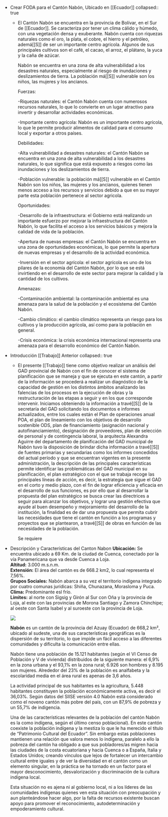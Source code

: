 - Crear FODA para el Cantón Nabón, Ubicado en [[Ecuador]]
  collapsed:: true
	- El Cantón Nabón se encuentra en la provincia de Bolívar, en el Sur de [[Ecuador]]. Se caracteriza por tener un clima cálido y húmedo, con una vegetación densa y exuberante. Nabón cuenta con riquezas naturales como el oro, la plata, el cobre, el hierro y el petróleo, ademá[[S]] de ser un importante centro agrícola. Algunos de sus principales cultivos son el café, el cacao, el arroz, el plátano, la yuca y la caña de azúcar.
	  
	  Nabón se encuentra en una zona de alta vulnerabilidad a los desastres naturales, especialmente al riesgo de inundaciones y deslizamientos de tierra. La población má[[S]] vulnerable son los niños, las mujeres y los ancianos.
	  
	  Fuerzas:
	  
	  -Riquezas naturales: el Cantón Nabón cuenta con numerosos recursos naturales, lo que lo convierte en un lugar atractivo para invertir y desarrollar actividades económicas.
	  
	  -Importante centro agrícola: Nabón es un importante centro agrícola, lo que le permite producir alimentos de calidad para el consumo local y exportar a otros países.
	  
	  Debilidades:
	  
	  -Alta vulnerabilidad a desastres naturales: el Cantón Nabón se encuentra en una zona de alta vulnerabilidad a los desastres naturales, lo que significa que está expuesto a riesgos como las inundaciones y los deslizamientos de tierra.
	  
	  -Población vulnerable: la población má[[S]] vulnerable en el Cantón Nabón son los niños, las mujeres y los ancianos, quienes tienen menos acceso a los recursos y servicios debido a que en su mayor parte esta población pertenece al sector agricola.
	  
	  Oportunidades:
	  
	  -Desarrollo de la infraestructura: el Gobierno está realizando un importante esfuerzo por mejorar la infraestructura del Cantón Nabón, lo que facilita el acceso a los servicios básicos y mejora la calidad de vida de la población.
	  
	  -Apertura de nuevas empresas: el Cantón Nabón se encuentra en una zona de oportunidades económicas, lo que permite la apertura de nuevas empresas y el desarrollo de la actividad económica.
	  
	  -Inversión en el sector agrícola: el sector agrícola es uno de los pilares de la economía del Cantón Nabón, por lo que se está invirtiendo en el desarrollo de este sector para mejorar la calidad y la cantidad de los cultivos.
	  
	  Amenazas:
	  
	  -Contaminación ambiental: la contaminación ambiental es una amenaza para la salud de la población y el ecosistema del Cantón Nabón.
	  
	  -Cambio climático: el cambio climático representa un riesgo para los cultivos y la producción agrícola, así como para la población en general.
	  
	  -Crisis económica: la crisis económica internacional representa una amenaza para el desarrollo económico del Cantón Nabón.
- Introducción [[Trabajo]] Anterior
  collapsed:: true
	- El presente [[Trabajo]] tiene como objetivo realizar un análisis del GAD provincial de Nabón con el fin de conocer el sistema de planificación que se maneja y que se ejecuta en este cantón, a partir de la información se procederá a realizar un diagnóstico de la capacidad de gestión en los distintos ámbitos analizando las falencias de los procesos en la ejecución de obras y la restructuración de las etapas a seguir y en los que corresponde intervenir. Iniciamos obteniendo la información a travé[[S]] de la secretaría del GAD solicitando los documentos e informes actualizados, entre los cuales están el Plan de operaciones anual POA, el plan de lineamiento con los objetivos de desarrollo sostenible ODS, plan de financiamiento (asignación nacional y autofinanciamiento), designación de proveedores, plan de selección de personal y de contingencia laboral, la arquitecta Alexandra Aguirre del departamento de planificación del GAD municipal de Nabón tuvo la disposición de brindar dicha información a travé[[S]] de fuentes primarias y secundarias como los informes concedidos del actual período y que se encuentran vigentes en la presente administración, la descripción de las principales características permite identificar las problemáticas del GAD municipal en su planificación, el plan estratégico con el que se trabaja recoge las principales líneas de acción, es decir, la estrategia que sigue el GAD en el corto y medio plazo, con el fin de lograr eficiencia y eficacia en el desarrollo de sus funciones, es por ello que al desarrollar la propuesta del plan estratégico se busca crear las directrices a seguir para alcanzar los objetivos, y lograr una gestión efectiva que ayude al buen desempeño y mejoramiento del desarrollo de la institución, la finalidad es de dar una propuesta que permita cubrir las necesidades que tiene el cantón en función a los programas y proyectos que se plantearon, a travé[[S]] de obras en función de las necesidades de la población. 
	  
	  Se requiere
- Descripción y Características  del Canton Nabon
  **Ubicación:** Se encuentra ubicado a 69 Km. de la ciudad de Cuenca, conectado por la vía Panamericana que va desde Cuenca a Loja.  
  **Altitud:** 3.000 m.s.n.m.  
  **Extensión:** El área del cantón es de 668.2 km2, lo cual representa el 7,56%.  
  **Grupos Sociales:** Nabón abarca a su vez el territorio indígena integrado por cuatro comunas jurídicas: Shiña, Chunazana, Morasloma y Puca.  
  **Clima:** Predominante esl frío.  
  **Límites:** al norte con Sigsig y Girón al Sur con Oña y la provincia de Loja, al este con las provincias de Morona Santiago y Zamora Chinchipe; al oeste con Santa Isabel y al suroeste con la provincia de Loja.
  
  ![](https://touchcellec.com/wp-content/uploads/2018/03/NabonPanoramica-300x168.jpg)
  
  **Nabón** es un cantón de la provincia del Azuay (Ecuador) de 668,2 km², ubicado al sudeste, una de sus características geográficas es la dispersión de su territorio, lo que impide un fácil acceso a las diferentes comunidades y dificulta la comunicación entre ellas.
  
  Nabón tiene una población de 15.121 habitantes (según el VI Censo de Población y V de vivienda) distribuidos de la siguiente manera: el 6,9% en la zona urbana y el 93,1% en la zona rural; 6.926 son hombres y 8.195 son mujeres. Alrededor del 23% de la población es analfabeta y la escolaridad media en el área rural es apenas de 3,6 años.
  
  La actividad principal de sus habitantes es la agricultura, 5.448 habitantes constituyen la población económicamente activa, es decir el 36,03%. Según datos del SIISE versión 4.0 Nabón está considerado como el noveno cantón más pobre del país, con un 87,9% de pobreza y un 55,7% de indigencia.
  
  Una de las características relevantes de la población del cantón Nabón es la como indígena, según el último censo poblacional). En este cantón coexiste la población indígena y la mestiza lo que le ha merecido el título de “Patrimonio Cultural del Ecuador”. Sin embargo estas poblaciones mantienen una relación que valora menos lo indígena, paralelo a ello la pobreza del cantón ha obligado a que sus pobladores/as migren hacia las ciudades de la costa ecuatoriana y hacia Cuenca o a España, Italia y Estados Unidos; creando vínculos que lejos de fortalecer un intercambio cultural entre iguales y de ver la diversidad en el cantón como un elemento singular, en la práctica se ha tornado en un factor para el mayor desconocimiento, desvalorización y discriminación de la cultura indígena local.
  
  Esta situación no es ajena ni al gobierno local, ni a los líderes de las comunidades indígenas quienes ven esta situación con preocupación y aun planteándose hacer algo, por la falta de recursos existente buscan apoyo para promover el reconocimiento, autodeterminación y empoderamiento cultural.